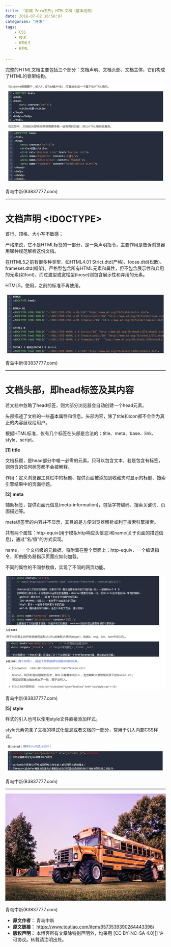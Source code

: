 ```yaml
---
title: 「前端 Zero系列」HTML文档（基本结构）
date: 2018-07-02 16:50:07
categories: "开发"
tags:
	- CSS
	- 技术
	- HTML5
	- HTML

---
```


完整的HTML文档主要包括三个部分：文档声明、文档头部、文档主体，它们构成了HTML的骨架结构。

![「前端 Zero系列」HTML文档（基本结构）][Zero_HTML]

青岛中新(83837777.com)

--------------------

# 文档声明 <!DOCTYPE> #

首行、顶格、大小写不敏感；

严格来说，它不是HTML标签的一部分，是一条声明指令，主要作用是告诉浏览器用哪种规范解析这份文档。

在HTML5之前有很多种类型，如HTML4.01 Strict.dtd(严格)、loose.dtd(松散)、frameset.dtd(框架)。严格型包含所有HTML元素和属性，但不包含展示性和弃用的元素(如font)，而过渡型或宽松型(loose)则包含展示性和弃用的元素。

HTML5，使用<!DOCTYPE html>，之前的标准不再使用。

![「前端 Zero系列」HTML文档（基本结构）][Zero_HTML 1]

青岛中新(83837777.com)

--------------------

# **文档头部，即head标签及其内容** #

若文档中忽略了head标签，则大部分浏览器会自动创建一个head元素。

头部描述了文档的一些基本属性和信息。头部内容，除了title和icon都不会作为真正的内容展现给用户。

根据HTML标准，仅有几个标签在头部是合法的：title、meta、base、link、style、script。

**\[1\] title**

文档标题，是head部分中唯一必需的元素。只可以包含文本，若是包含有标签，则包含的任何标签都不会被解释。

作用：定义浏览器工具栏中的标题、提供页面被添加到收藏夹时显示的标题、搜索引擎结果中的页面标题。

**\[2\] meta**

辅助标签，提供页面元信息(meta-information)，包括字符编码、搜索关键词、页面描述等。

meta标签里的内容并不显示，其目的是方便浏览器解析或利于搜索引擎搜索。

共有两个属性：http-equiv(用于模拟http响应头信息)和name(关于页面的描述信息)，通过“名/值”的方式实现。

name，一个文档级的元数据，将附着在整个页面上；http-equiv，一个编译指令，即由服务器指示页面应如何加载。

不同的属性的不同参数值，实现了不同的网页功能。

![「前端 Zero系列」HTML文档（基本结构）][Zero_HTML 2]

青岛中新(83837777.com)

**\[5\] style**

样式的引入也可以使用style文件直接添加样式。

style元素包含了文档的样式化信息或者文档的一部分，常用于引入内部CSS样式。

![「前端 Zero系列」HTML文档（基本结构）][Zero_HTML 3]

青岛中新(83837777.com)

--------------------

![「前端 Zero系列」HTML文档（基本结构）][Zero_HTML 4]

青岛中新(83837777.com)


[Zero_HTML]: static/resources/crawler/AEUQ-RYRR-YYIR.jpg
[Zero_HTML 1]: static/resources/crawler/UZEE-7FFM-RZZF.jpg
[Zero_HTML 2]: static/resources/crawler/MUYU-QEIB-FEI3.jpg
[Zero_HTML 3]: static/resources/crawler/ZUZV-ZRZB-RZNJ.jpg
[Zero_HTML 4]: static/resources/crawler/MF6V-UJMB-A7N2.jpg
 *  **原文作者：** 青岛中新
 *  **原文链接：** https://www.toutiao.com/item/6573539390264443396/
 *  **版权声明：** 本博客所有文章除特别声明外，均采用 [CC BY-NC-SA 4.0][] 许可协议。转载请注明出处。
